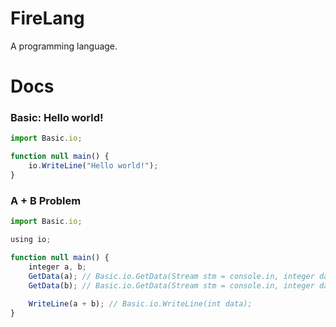 # FireLang

A programming language.

# Docs

### Basic: Hello world!

```javascript
import Basic.io;

function null main() {
    io.WriteLine("Hello world!");
}
```



### A + B Problem

```javascript
import Basic.io;

using io;

function null main() {
    integer a, b;
    GetData(a); // Basic.io.GetData(Stream stm = console.in, integer data);
    GetData(b); // Basic.io.GetData(Stream stm = console.in, integer data);
    
    WriteLine(a + b); // Basic.io.WriteLine(int data);
}
```


